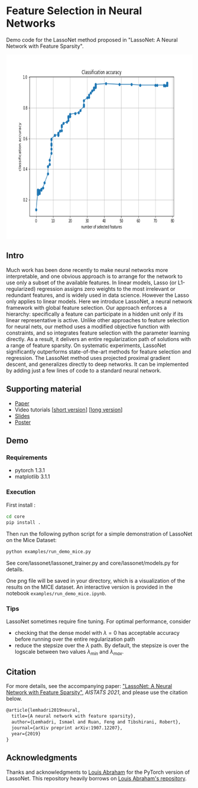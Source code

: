 # Feature Selection in Neural Networks
Demo code for the LassoNet method proposed in "LassoNet: A Neural Network with Feature Sparsity".

<p align="center">
  <img height="500" src="examples/fig1.png">
</p>

## Intro
Much work has been done recently to make neural networks more interpretable, and one obvious approach is to arrange for the network to use only a subset of the available features. In linear models, Lasso (or L1-regularized) regression assigns zero weights to the most irrelevant or redundant features, and is widely used in data science. However the Lasso only applies to linear models. Here we introduce LassoNet, a neural network framework with global feature selection. Our approach enforces a hierarchy: specifically a feature can participate in a hidden unit only if its linear representative is active. Unlike other approaches to feature selection for neural nets, our method uses a modified objective function with constraints, and so integrates feature selection with the parameter learning directly. As a result, it delivers an entire regularization path of solutions with a range of feature sparsity. On systematic experiments, LassoNet significantly outperforms state-of-the-art methods for feature selection and regression. The LassoNet method uses projected proximal gradient descent, and generalizes directly to deep networks. It can be implemented by adding just a few lines of code to a standard neural network.
<!---
![](examples/fig1.png)
*Figure obtained from running LassoNet on the [Mice Protein Expression Data Set] (https://archive.ics.uci.edu/ml/datasets/Mice+Protein+Expression), showing the test accuracy per number of features selected.*
--->


## Supporting material
- [Paper](https://arxiv.org/pdf/1907.12207.pdf)
- Video tutorials [[short version](https://www.youtube.com/watch?v=G5vPojso9PU)] [[long version](https://www.youtube.com/watch?v=ztGcoMPazwc)]
- [Slides](https://ismael.lemhadri.org/papers/pdf/lassonet_slides.pdf)
- [Poster](https://ismael.lemhadri.org/papers/pdf/lassonet_poster.pdf)

## Demo

### Requirements
- pytorch 1.3.1
- matplotlib 3.1.1

### Execution
First install :
```bash
cd core
pip install .
```
Then run the following python script for a simple demonstration of LassoNet on the Mice Dataset:
```bash
python examples/run_demo_mice.py
```
See core/lassonet/lassonet_trainer.py and core/lassonet/models.py for details.

One png file will be saved in your directory, which is a visualization of the results on the MICE dataset. An interactive version is provided in the notebook ```examples/run_demo_mice.ipynb```. 

### Tips
LassoNet sometimes require fine tuning. For optimal performance, consider
- checking that the dense model with $\lambda = 0$ has acceptable accuracy before running over the entire regularization path
- reduce the stepsize over the $\lambda$ path. By default, the stepsize is over the logscale between two values $\lambda_{min}$ and $\lambda_{max}$.

## Citation
For more details, see the accompanying paper: ["LassoNet: A Neural Network with Feature Sparsity"](https://arxiv.org/abs/1907.12207), *AISTATS 2021*, and please use the citation below.

```
@article{lemhadri2019neural,
  title={A neural network with feature sparsity},
  author={Lemhadri, Ismael and Ruan, Feng and Tibshirani, Robert},
  journal={arXiv preprint arXiv:1907.12207},
  year={2019}
}
```


## Acknowledgments
Thanks and acknowledgments to [Louis Abraham](https://louisabraham.github.io/) for the PyTorch version of LassoNet. This repository heavily borrows on [Louis Abraham's repository](https://github.com/louisabraham/DeepLasso).
